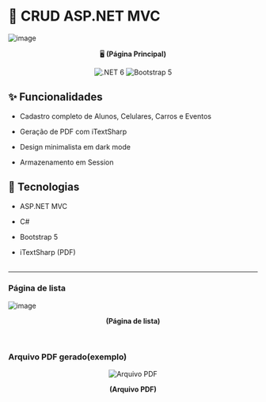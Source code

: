 # 📘 CRUD ASP.NET MVC


![image](https://github.com/user-attachments/assets/84699277-a56d-4391-b8c8-e8b503c39c41)
<p align="center">🖥️ <strong>(Página Principal)</strong></p>



<div align="center"> <img src="https://img.shields.io/badge/.NET-6.0-5C2D91?style=flat&logo=.net" alt=".NET 6"> <img src="https://img.shields.io/badge/Bootstrap-5-7952B3?style=flat&logo=bootstrap" alt="Bootstrap 5"> </div>

## ✨ Funcionalidades

- Cadastro completo de Alunos, Celulares, Carros e Eventos

- Geração de PDF com iTextSharp

- Design minimalista em dark mode

- Armazenamento em Session

## 🚀 Tecnologias

- ASP.NET MVC

- C#

- Bootstrap 5

- iTextSharp (PDF)
<br><br>
--- 
### Página de lista

![image](https://github.com/user-attachments/assets/4e59d2de-0649-417f-b4d8-cedcf4d80e8d)
<p align="center"><strong>(Página de lista)</strong></p>

<br>

### Arquivo PDF gerado(exemplo)

<div align="center">
  <img src="https://github.com/user-attachments/assets/77731e9a-172e-4dc0-97fb-fcd40305a698" alt="Arquivo PDF" />
  <p><strong>(Arquivo PDF)</strong></p>
</div>
